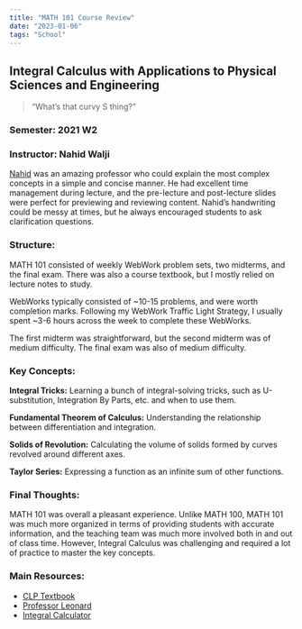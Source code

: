 ```yaml
---
title: "MATH 101 Course Review"
date: "2023-01-06"
tags: "School"
---
```


## Integral Calculus with Applications to Physical Sciences and Engineering

> “What’s that curvy S thing?”

### Semester: 2021 W2

### Instructor: Nahid Walji

[Nahid](https://www.ratemyprofessors.com/professor?tid=2765558) was an amazing professor who could explain the most complex concepts in a simple and concise manner. He had excellent time management during lecture, and the pre-lecture and post-lecture slides were perfect for previewing and reviewing content. Nahid’s handwriting could be messy at times, but he always encouraged students to ask clarification questions.

### Structure:

MATH 101 consisted of weekly WebWork problem sets, two midterms, and the final exam. There was also a course textbook, but I mostly relied on lecture notes to study.

WebWorks typically consisted of ~10-15 problems, and were worth completion marks. Following my WebWork Traffic Light Strategy, I usually spent ~3-6 hours across the week to complete these WebWorks.

The first midterm was straightforward, but the second midterm was of medium difficulty. The final exam was also of medium difficulty.

### Key Concepts:

**Integral Tricks:** Learning a bunch of integral-solving tricks, such as U-substitution, Integration By Parts, etc. and when to use them.

**Fundamental Theorem of Calculus:** Understanding the relationship between differentiation and integration.

**Solids of Revolution:** Calculating the volume of solids formed by curves revolved around different axes.

**Taylor Series:** Expressing a function as an infinite sum of other functions.

### Final Thoughts:

MATH 101 was overall a pleasant experience. Unlike MATH 100, MATH 101 was much more organized in terms of providing students with accurate information, and the teaching team was much more involved both in and out of class time. However, Integral Calculus was challenging and required a lot of practice to master the key concepts.

### Main Resources:

- [CLP Textbook](https://personal.math.ubc.ca/~CLP/CLP2/)
- [Professor Leonard](https://www.youtube.com/playlist?list=PLDesaqWTN6EQ2J4vgsN1HyBeRADEh4Cw-)
- [Integral Calculator](https://www.integral-calculator.com/)